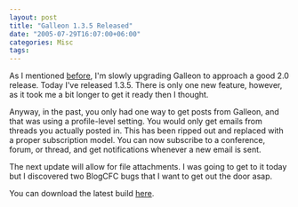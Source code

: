 ```yaml
---
layout: post
title: "Galleon 1.3.5 Released"
date: "2005-07-29T16:07:00+06:00"
categories: Misc 
tags: 
---
```


As I mentioned <a href="http://ray.camdenfamily.com/index.cfm/2005/7/15/Galleon-134-Released">before</a>, I'm slowly upgrading Galleon to approach a good 2.0 release. Today I've released 1.3.5. There is only one new feature, however, as it took me a bit longer to get it ready then I thought.

Anyway, in the past, you only had one way to get posts from Galleon, and that was using a profile-level setting. You would only get emails from threads you actually posted in. This has been ripped out and replaced with a proper subscription model. You can now subscribe to a conference, forum, or thread, and get notifications whenever a new email is sent. 

The next update will allow for file attachments. I was going to get to it today but I discovered two BlogCFC bugs that I want to get out the door asap. 

You can download the latest build <a href="http://ray.camdenfamily.com/downloads/forums.zip">here</a>.